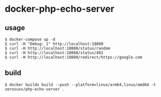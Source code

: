 # docker-php-echo-server

## usage
```shell
$ docker-compose up -d
$ curl -H "Debug: 1" http://localhost:18080
$ curl -H http://localhost:18080/status/random
$ curl -H http://localhost:18080/status/401
$ curl -H http://localhost:18080/redirect/https://google.com
```

## build
```shell
$ docker buildx build --push --platform=linux/arm64,linux/amd64 -t zerosuxx/php-echo-server .
```
